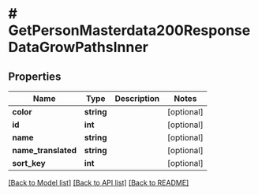 # # GetPersonMasterdata200ResponseDataGrowPathsInner

## Properties

Name | Type | Description | Notes
------------ | ------------- | ------------- | -------------
**color** | **string** |  | [optional]
**id** | **int** |  | [optional]
**name** | **string** |  | [optional]
**name_translated** | **string** |  | [optional]
**sort_key** | **int** |  | [optional]

[[Back to Model list]](../../README.md#models) [[Back to API list]](../../README.md#endpoints) [[Back to README]](../../README.md)

